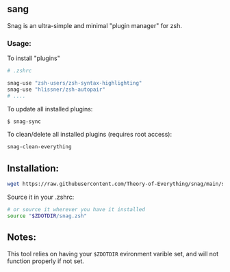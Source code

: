 ## sang
Snag is an ultra-simple and minimal "plugin manager" for zsh.

### Usage:
To install "plugins"
```zsh
# .zshrc

snag-use "zsh-users/zsh-syntax-highlighting"
snag-use "hlissner/zsh-autopair"
# ....
```
To update all installed plugins:
```zsh
$ snag-sync
```
To clean/delete all installed plugins (requires root access):
```zsh
snag-clean-everything
```

## Installation:
```zsh
wget https://raw.githubusercontent.com/Theory-of-Everything/snag/main/snag.zsh -O "$ZDOTDIR/"
```
Source it in your .zshrc:
```zsh
# or source it wherever you have it installed
source "$ZDOTDIR/snag.zsh"
```

## Notes:
This tool relies on having your `$ZDOTDIR` evironment varible set, and will not function properly if not set.
